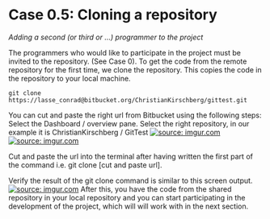 # Case 0.5: Cloning a repository

*Adding a second (or third or …) programmer to the project*

The programmers who would like to participate in the project must be invited to the repository. (See Case 0).
To get the code from the remote repository for the first time, we clone the repository. This copies the code in the repository to your local machine.
```
git clone https://lasse_conrad@bitbucket.org/ChristianKirschberg/gittest.git
```
You can cut and paste the right url from Bitbucket using the following steps:
Select the Dashboard / overview pane.
Select the right repository, in our example it is ChristianKirschberg / GitTest
<a href="http://imgur.com/oU8nx7Z"><img src="http://i.imgur.com/oU8nx7Z.png" title="source: imgur.com" /></a>
<a href="http://imgur.com/zxgtBkd"><img src="http://i.imgur.com/zxgtBkd.png" title="source: imgur.com" /></a>

Cut and paste the url into the terminal after having written the first part of the command i.e. git clone [cut and paste url].

Verify the result of the git clone command is similar to this screen output.
<a href="http://imgur.com/OfrAZMg"><img src="http://i.imgur.com/OfrAZMg.png" title="source: imgur.com" /></a>
After this, you have the code from the shared repository in your local repository and you can start participating in the development of the project, which will will work with in the next section.
